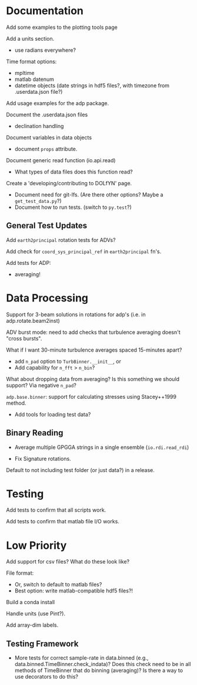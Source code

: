 Documentation
====

Add some examples to the plotting tools page

Add a units section.
- use radians everywhere?

Time format options:
- mpltime
- matlab datenum
- datetime objects (date strings in hdf5 files?, with timezone from .userdata.json file?)

Add usage examples for the adp package.

Document the .userdata.json files

- declination handling

Document variables in data objects

- document `props` attribute.

Document generic read function (io.api.read)
- What types of data files does this function read?

Create a 'developing/contributing to DOLfYN' page.
- Document need for git-lfs. (Are there other options? Maybe a `get_test_data.py`?)
- Document how to run tests. (switch to `py.test`?)


General Test Updates
-------

Add `earth2principal` rotation tests for ADVs?

Add check for `coord_sys_principal_ref` in `earth2principal` fn's.

Add tests for ADP:

- averaging!

Data Processing
========

Support for 3-beam solutions in rotations for adp's (i.e. in adp.rotate.beam2inst)

ADV burst mode: need to add checks that turbulence averaging doesn't "cross bursts".

What if I want 30-minute turbulence averages spaced 15-minutes apart?
  - add `n_pad` option to `TurbBinner.__init__`, or
  - Add capability for `n_fft` > `n_bin`?

What about dropping data from averaging? Is this something we should support? Via negative `n_pad`?

``adp.base.binner``: support for calculating stresses using Stacey++1999 method.

- Add tools for loading test data?

Binary Reading
---------------

- Average multiple GPGGA strings in a single ensemble (`io.rdi.read_rdi`)

- Fix Signature rotations.

Default to not including test folder (or just data?) in a release.

Testing
======

Add tests to confirm that all scripts work.

Add tests to confirm that matlab file I/O works.

Low Priority
======
Add support for csv files? What do these look like?

File format:
- Or, switch to default to matlab files?
- Best option: write matlab-compatible hdf5 files?!

Build a conda install

Handle units (use Pint?).

Add array-dim labels.

Testing Framework
--------

- More tests for correct sample-rate in data.binned (e.g., data.binned.TimeBinner.check_indata)? Does this check need to be in all methods of TimeBinner that do binning (averaging)? Is there a way to use decorators to do this?
